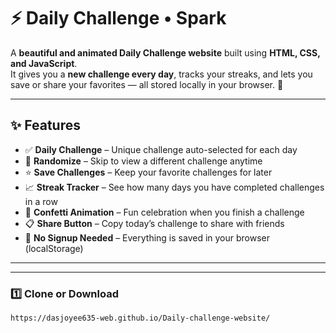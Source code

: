 # ⚡ Daily Challenge • Spark

A **beautiful and animated Daily Challenge website** built using **HTML, CSS, and JavaScript**.  
It gives you a **new challenge every day**, tracks your streaks, and lets you save or share your favorites — all stored locally in your browser. 🎯

---

## ✨ Features
- ✅ **Daily Challenge** – Unique challenge auto-selected for each day  
- 🔄 **Randomize** – Skip to view a different challenge anytime  
- ⭐ **Save Challenges** – Keep your favorite challenges for later  
- 📈 **Streak Tracker** – See how many days you have completed challenges in a row  
- 🎉 **Confetti Animation** – Fun celebration when you finish a challenge  
- 📋 **Share Button** – Copy today’s challenge to share with friends  
- 💾 **No Signup Needed** – Everything is saved in your browser (localStorage)

---



---

### 1️⃣ Clone or Download
```bash
https://dasjoyee635-web.github.io/Daily-challenge-website/
